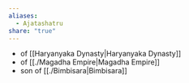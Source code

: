 ```yaml
---
aliases:
  - Ajatashatru
share: "true"
---
```




- of [[Haryanyaka Dynasty|Haryanyaka Dynasty]]
- of [[./Magadha Empire|Magadha Empire]]
- son of [[./Bimbisara|Bimbisara]]